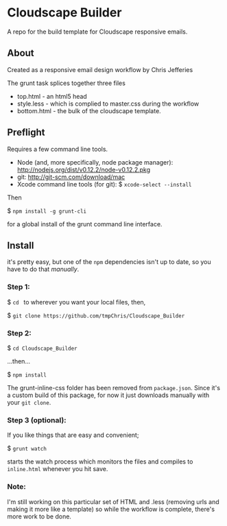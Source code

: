 # Cloudscape Builder
A repo for the build template for Cloudscape responsive emails. 

## About
Created as a responsive email design workflow by Chris Jefferies

The grunt task splices together three files

* top.html - an html5 head
* style.less - which is complied to master.css during the workflow
* bottom.html - the bulk of the cloudscape template.

## Preflight

Requires a few command line tools. 

* Node (and, more specifically, node package manager): http://nodejs.org/dist/v0.12.2/node-v0.12.2.pkg
* git: http://git-scm.com/download/mac
* Xcode command line tools (for git): $ `xcode-select --install`

Then

$ `npm install -g grunt-cli` 

for a global install of the grunt command line interface. 

## Install

it's pretty easy, but one of the `npm` dependencies isn't up to date, so you have to do that *manually*.

### Step 1:
$ `cd ` to wherever you want your local files, then, 

$ `git clone https://github.com/tmpChris/Cloudscape_Builder`



### Step 2:
$ `cd Cloudscape_Builder`

...then...

$ `npm install`

The grunt-inline-css folder has been removed from `package.json`. Since it's a custom build of this package, for now it just downloads manually with your `git clone`. 

### Step 3 (optional):

If you like things that are easy and convenient;

$ `grunt watch`

starts the watch process which monitors the files and compiles to `inline.html` whenever you hit save. 

### Note:

I'm still working on this particular set of HTML and .less (removing urls and making it more like a template) so while the workflow is complete, there's more work to be done. 
